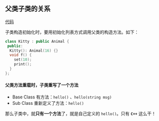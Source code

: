 ## 父类子类的关系
[代码](../../zju/p16/main.cpp)   

子类构造初始化时，要用初始化列表方式调用父类的构造方法。如下：
```c++
class Kitty : public Animal {
 public:
  Kitty(): Animal(16) {}
  void f() {
    set(10);
    print();
  }
};
```

#### 父类方法重载时，子类重写了一个方法

- Base Class 有方法：`hello()` 、`hello(string msg)`
- Sub Class 重新定义了方法：`hello()`

那么子类中，就**只有一个方法**了，就是自己定义的 `hello()`。只有 **`C++`** 这么干！